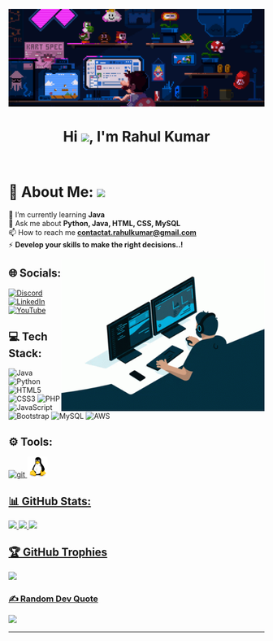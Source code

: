 ![MasterHead](https://github.com/rk-poddar/Images/blob/main/Banner_Img.gif)
<h1 align="center">Hi <img src="https://media.giphy.com/media/hvRJCLFzcasrR4ia7z/giphy.gif" width="30px"/>, I'm Rahul Kumar</h1> <br/>

# 💫 About Me: [![](https://visitcount.itsvg.in/api?id=rk-poddar&icon=5&color=0)](https://visitcount.itsvg.in)
 🌱 I’m currently learning **Java**<br> 💬 Ask me about **Python, Java, HTML, CSS, MySQL**<br> 📫 How to reach me **contactat.rahulkumar@gmail.com**<br> ⚡ **Develop your skills to make the right decisions..!** <br/>
 
<img align="right" alt="Coding" width="400" src="https://github.com/rk-poddar/Images/blob/main/Sidebar_Img.gif" />

## 🌐 Socials:
[![Discord](https://img.shields.io/badge/Discord-%237289DA.svg?logo=discord&logoColor=white)](https://discord.gg/nFjn95H5) [![LinkedIn](https://img.shields.io/badge/LinkedIn-%230077B5.svg?logo=linkedin&logoColor=white)](https://linkedin.com/in/rk-poddar) [![YouTube](https://img.shields.io/badge/YouTube-%23FF0000.svg?logo=YouTube&logoColor=white)](https://youtube.com/@techisource) 

## 💻 Tech Stack:
![Java](https://img.shields.io/badge/java-%23ED8B00.svg?style=for-the-badge&logo=java&logoColor=white) ![Python](https://img.shields.io/badge/python-3670A0?style=for-the-badge&logo=python&logoColor=ffdd54) ![HTML5](https://img.shields.io/badge/html5-%23E34F26.svg?style=for-the-badge&logo=html5&logoColor=white) ![CSS3](https://img.shields.io/badge/css3-%231572B6.svg?style=for-the-badge&logo=css3&logoColor=white) ![PHP](https://img.shields.io/badge/php-%23777BB4.svg?style=for-the-badge&logo=php&logoColor=white) ![JavaScript](https://img.shields.io/badge/javascript-%23323330.svg?style=for-the-badge&logo=javascript&logoColor=%23F7DF1E) ![Bootstrap](https://img.shields.io/badge/bootstrap-%23563D7C.svg?style=for-the-badge&logo=bootstrap&logoColor=white) ![MySQL](https://img.shields.io/badge/mysql-%2300f.svg?style=for-the-badge&logo=mysql&logoColor=white) ![AWS](https://img.shields.io/badge/AWS-%23FF9900.svg?style=for-the-badge&logo=amazon-aws&logoColor=white)

## ⚙️ Tools:
<p align="left"> <a href="https://git-scm.com/" target="_blank" rel="noreferrer"> <img src="https://www.vectorlogo.zone/logos/git-scm/git-scm-icon.svg" alt="git" width="40" height="40"/> </a> <a href="https://www.linux.org/" target="_blank" rel="noreferrer"> <img src="https://raw.githubusercontent.com/devicons/devicon/master/icons/linux/linux-original.svg" alt="linux" width="40" height="40"/> </p>

## 📊 GitHub Stats:
![](https://github-readme-stats.vercel.app/api?username=rk-poddar&theme=blue-green&hide_border=true&include_all_commits=true&show_icons=true&count_private=true)
![](https://github-readme-stats.vercel.app/api/top-langs/?username=rk-poddar&theme=blue-green&hide_border=true&include_all_commits=true&count_private=false&layout=compact&langs_count=7)
![](https://github-readme-streak-stats.herokuapp.com/?user=rk-poddar&theme=blue-green&hide_border=true)

## 🏆 GitHub Trophies
![](https://github-profile-trophy.vercel.app/?username=rk-poddar&theme=radical&no-frame=true&no-bg=false&margin-w=4)

### ✍️ Random Dev Quote
![](https://quotes-github-readme.vercel.app/api?type=horizontal&theme=radical)

---

